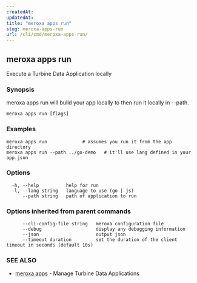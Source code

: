 ```yaml
---
createdAt: 
updatedAt: 
title: "meroxa apps run"
slug: meroxa-apps-run
url: /cli/cmd/meroxa-apps-run/
---
```

## meroxa apps run

Execute a Turbine Data Application locally

### Synopsis

meroxa apps run will build your app locally to then run it locally in --path.

```
meroxa apps run [flags]
```

### Examples

```
meroxa apps run 			# assumes you run it from the app directory
meroxa apps run --path ../go-demo 	# it'll use lang defined in your app.json

```

### Options

```
  -h, --help          help for run
  -l, --lang string   language to use (go | js)
      --path string   path of application to run
```

### Options inherited from parent commands

```
      --cli-config-file string   meroxa configuration file
      --debug                    display any debugging information
      --json                     output json
      --timeout duration         set the duration of the client timeout in seconds (default 10s)
```

### SEE ALSO

* [meroxa apps](/cli/cmd/meroxa-apps/)	 - Manage Turbine Data Applications

